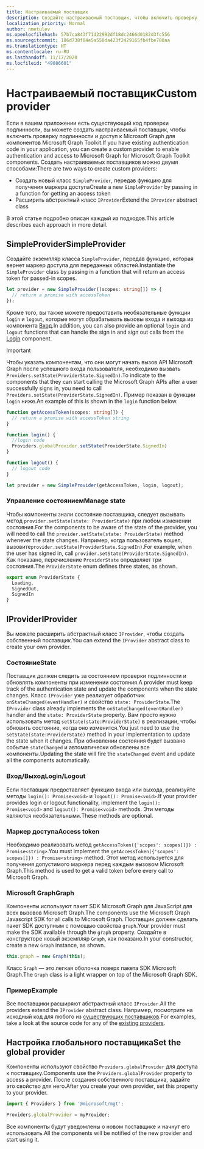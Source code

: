 ```yaml
---
title: Настраиваемый поставщик
description: Создайте настраиваемый поставщик, чтобы включить проверку подлинности и доступ к Microsoft Graph для компонентов Microsoft Graph Toolkit при наличии существующего кода проверки подлинности в вашем приложении.
localization_priority: Normal
author: nmetulev
ms.openlocfilehash: 57b7ca843f71d22992df18dc2466d0182d3fc556
ms.sourcegitcommit: 186d738f04e5a558da423f2429165fb4fbe780aa
ms.translationtype: HT
ms.contentlocale: ru-RU
ms.lasthandoff: 11/17/2020
ms.locfileid: "49086601"
---
```

# <a name="custom-provider"></a><span data-ttu-id="bcb94-103">Настраиваемый поставщик</span><span class="sxs-lookup"><span data-stu-id="bcb94-103">Custom provider</span></span>

<span data-ttu-id="bcb94-104">Если в вашем приложении есть существующий код проверки подлинности, вы можете создать настраиваемый поставщик, чтобы включить проверку подлинности и доступ к Microsoft Graph для компонентов Microsoft Graph Toolkit.</span><span class="sxs-lookup"><span data-stu-id="bcb94-104">If you have existing authentication code in your application, you can create a custom provider to enable authentication and access to Microsoft Graph for Microsoft Graph Toolkit components.</span></span> <span data-ttu-id="bcb94-105">Создать настраиваемых поставщиков можно двумя способами:</span><span class="sxs-lookup"><span data-stu-id="bcb94-105">There are two ways to create custom providers:</span></span>

- <span data-ttu-id="bcb94-106">Создать новый класс `SimpleProvider`, передав функцию для получения маркера доступа</span><span class="sxs-lookup"><span data-stu-id="bcb94-106">Create a new `SimpleProvider` by passing in a function for getting an access token</span></span>
- <span data-ttu-id="bcb94-107">Расширить абстрактный класс `IProvider`</span><span class="sxs-lookup"><span data-stu-id="bcb94-107">Extend the `IProvider` abstract class</span></span>

<span data-ttu-id="bcb94-108">В этой статье подробно описан каждый из подходов.</span><span class="sxs-lookup"><span data-stu-id="bcb94-108">This article describes each approach in more detail.</span></span>

## <a name="simpleprovider"></a><span data-ttu-id="bcb94-109">SimpleProvider</span><span class="sxs-lookup"><span data-stu-id="bcb94-109">SimpleProvider</span></span>

<span data-ttu-id="bcb94-110">Создайте экземпляр класса `SimpleProvider`, передав функцию, которая вернет маркер доступа для переданных областей.</span><span class="sxs-lookup"><span data-stu-id="bcb94-110">Instantiate the `SimpleProvider` class by passing in a function that will return an access token for passed-in scopes.</span></span> 

```ts
let provider = new SimpleProvider((scopes: string[]) => {
  // return a promise with accessToken
});
```

<span data-ttu-id="bcb94-111">Кроме того, вы также можете предоставить необязательные функции `login` и `logout`, которые могут обрабатывать вызовы входа и выхода из компонента [Вход](../components/login.md).</span><span class="sxs-lookup"><span data-stu-id="bcb94-111">In addition, you can also provide an optional `login` and `logout` functions that can handle the sign in and sign out calls from the [Login](../components/login.md) component.</span></span>

> [!IMPORTANT] 
> <span data-ttu-id="bcb94-112">Чтобы указать компонентам, что они могут начать вызов API Microsoft Graph после успешного входа пользователя, необходимо вызвать `Providers.setState(ProviderState.SignedIn)`.</span><span class="sxs-lookup"><span data-stu-id="bcb94-112">To indicate to the components that they can start calling the Microsoft Graph APIs after a user successfully signs in, you need to call `Providers.setState(ProviderState.SignedIn)`.</span></span> <span data-ttu-id="bcb94-113">Пример показан в функции `login` ниже.</span><span class="sxs-lookup"><span data-stu-id="bcb94-113">An example of this is shown in the `login` function below.</span></span>

```ts
function getAccessToken(scopes: string[]) {
  // return a promise with accessToken string
}

function login() {
  //login code
  Providers.globalProvider.setState(ProviderState.SignedIn)
}

function logout() {
  // logout code
}

let provider = new SimpleProvider(getAccessToken, login, logout);
```

### <a name="manage-state"></a><span data-ttu-id="bcb94-114">Управление состоянием</span><span class="sxs-lookup"><span data-stu-id="bcb94-114">Manage state</span></span>

<span data-ttu-id="bcb94-115">Чтобы компоненты знали состояние поставщика, следует вызывать метод `provider.setState(state: ProviderState)` при любом изменении состояния.</span><span class="sxs-lookup"><span data-stu-id="bcb94-115">For the components to be aware of the state of the provider, you will need to call the `provider.setState(state: ProviderState)` method whenever the state changes.</span></span> <span data-ttu-id="bcb94-116">Например, когда пользователь вошел, вызовите`provider.setState(ProviderState.SignedIn)`.</span><span class="sxs-lookup"><span data-stu-id="bcb94-116">For example, when the user has signed in, call `provider.setState(ProviderState.SignedIn)`.</span></span> <span data-ttu-id="bcb94-117">Как показано, перечисление `ProviderState` определяет три состояния.</span><span class="sxs-lookup"><span data-stu-id="bcb94-117">The `ProviderState` enum defines three states, as shown.</span></span>

```ts
export enum ProviderState {
  Loading,
  SignedOut,
  SignedIn
}
```

## <a name="iprovider"></a><span data-ttu-id="bcb94-118">IProvider</span><span class="sxs-lookup"><span data-stu-id="bcb94-118">IProvider</span></span>

<span data-ttu-id="bcb94-119">Вы можете расширить абстрактный класс `IProvider`, чтобы создать собственный поставщик.</span><span class="sxs-lookup"><span data-stu-id="bcb94-119">You can extend the `IProvider` abstract class to create your own provider.</span></span>

### <a name="state"></a><span data-ttu-id="bcb94-120">Состояние</span><span class="sxs-lookup"><span data-stu-id="bcb94-120">State</span></span>

<span data-ttu-id="bcb94-121">Поставщик должен следить за состоянием проверки подлинности и обновлять компоненты при изменении состояния.</span><span class="sxs-lookup"><span data-stu-id="bcb94-121">A provider must keep track of the authentication state and update the components when the state changes.</span></span> <span data-ttu-id="bcb94-122">Класс `IProvider` уже реализует обработчик `onStateChanged(eventHandler)` и свойство `state: ProviderState`.</span><span class="sxs-lookup"><span data-stu-id="bcb94-122">The `IProvider` class already implements the `onStateChanged(eventHandler)` handler and the `state: ProviderState` property.</span></span> <span data-ttu-id="bcb94-123">Вам просто нужно использовать метод `setState(state:ProviderState)` в реализации, чтобы обновить состояние, когда оно изменится.</span><span class="sxs-lookup"><span data-stu-id="bcb94-123">You just need to use the `setState(state:ProviderState)` method in your implementation to update the state when it changes.</span></span> <span data-ttu-id="bcb94-124">При обновлении состояния будет вызвано событие `stateChanged` и автоматически обновлены все компоненты.</span><span class="sxs-lookup"><span data-stu-id="bcb94-124">Updating the state will fire the `stateChanged` event and update all the components automatically.</span></span>

### <a name="loginlogout"></a><span data-ttu-id="bcb94-125">Вход/Выход</span><span class="sxs-lookup"><span data-stu-id="bcb94-125">Login/Logout</span></span>

<span data-ttu-id="bcb94-126">Если поставщик предоставляет функцию входа или выхода, реализуйте методы `login(): Promise<void>` и `logout(): Promise<void>`.</span><span class="sxs-lookup"><span data-stu-id="bcb94-126">If your provider provides login or logout functionality, implement the `login(): Promise<void>` and `logout(): Promise<void>` methods.</span></span> <span data-ttu-id="bcb94-127">Эти методы являются необязательными.</span><span class="sxs-lookup"><span data-stu-id="bcb94-127">These methods are optional.</span></span>

### <a name="access-token"></a><span data-ttu-id="bcb94-128">Маркер доступа</span><span class="sxs-lookup"><span data-stu-id="bcb94-128">Access token</span></span>

<span data-ttu-id="bcb94-129">Необходимо реализовать метод `getAccessToken({'scopes': scopes[]}) : Promise<string>`.</span><span class="sxs-lookup"><span data-stu-id="bcb94-129">You must implement the `getAccessToken({'scopes': scopes[]}) : Promise<string>` method.</span></span> <span data-ttu-id="bcb94-130">Этот метод используется для получения допустимого маркера перед каждым вызовом Microsoft Graph.</span><span class="sxs-lookup"><span data-stu-id="bcb94-130">This method is used to get a valid token before every call to Microsoft Graph.</span></span>

### <a name="graph"></a><span data-ttu-id="bcb94-131">Microsoft Graph</span><span class="sxs-lookup"><span data-stu-id="bcb94-131">Graph</span></span>

<span data-ttu-id="bcb94-132">Компоненты используют пакет SDK Microsoft Graph для JavaScript для всех вызовов Microsoft Graph.</span><span class="sxs-lookup"><span data-stu-id="bcb94-132">The components use the Microsoft Graph Javascript SDK for all calls to Microsoft Graph.</span></span> <span data-ttu-id="bcb94-133">Поставщик должен сделать пакет SDK доступным с помощью свойства `graph`.</span><span class="sxs-lookup"><span data-stu-id="bcb94-133">Your provider must make the SDK available through the `graph` property.</span></span> <span data-ttu-id="bcb94-134">Создайте в конструкторе новый экземпляр `Graph`, как показано.</span><span class="sxs-lookup"><span data-stu-id="bcb94-134">In your constructor, create a new `Graph` instance, as shown.</span></span>

```js
this.graph = new Graph(this);
```

<span data-ttu-id="bcb94-135">Класс `Graph` — это легкая оболочка поверх пакета SDK Microsoft Graph.</span><span class="sxs-lookup"><span data-stu-id="bcb94-135">The `Graph` class is a light wrapper on top of the Microsoft Graph SDK.</span></span>

### <a name="example"></a><span data-ttu-id="bcb94-136">Пример</span><span class="sxs-lookup"><span data-stu-id="bcb94-136">Example</span></span>

<span data-ttu-id="bcb94-137">Все поставщики расширяют абстрактный класс `IProvider`.</span><span class="sxs-lookup"><span data-stu-id="bcb94-137">All the providers extend the `IProvider` abstract class.</span></span> <span data-ttu-id="bcb94-138">Например, посмотрите на исходный код для любого из [существующих поставщиков](https://github.com/microsoftgraph/microsoft-graph-toolkit/tree/main/packages/mgt/src/providers).</span><span class="sxs-lookup"><span data-stu-id="bcb94-138">For examples, take a look at the source code for any of the [existing providers](https://github.com/microsoftgraph/microsoft-graph-toolkit/tree/main/packages/mgt/src/providers).</span></span>

## <a name="set-the-global-provider"></a><span data-ttu-id="bcb94-139">Настройка глобального поставщика</span><span class="sxs-lookup"><span data-stu-id="bcb94-139">Set the global provider</span></span>

<span data-ttu-id="bcb94-140">Компоненты используют свойство `Providers.globalProvider` для доступа к поставщику.</span><span class="sxs-lookup"><span data-stu-id="bcb94-140">Components use the `Providers.globalProvider` property to access a provider.</span></span> <span data-ttu-id="bcb94-141">После создания собственного поставщика, задайте это свойство для него.</span><span class="sxs-lookup"><span data-stu-id="bcb94-141">After you create your own provider, set this property to your provider.</span></span>

```ts
import { Providers } from '@microsoft/mgt';

Providers.globalProvider = myProvider;
```

<span data-ttu-id="bcb94-142">Все компоненты будут уведомлены о новом поставщике и начнут его использовать.</span><span class="sxs-lookup"><span data-stu-id="bcb94-142">All the components will be notified of the new provider and start using it.</span></span>
